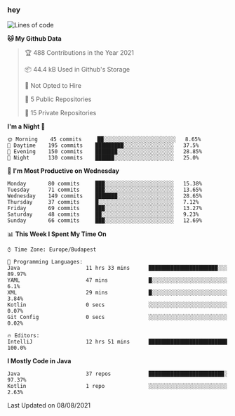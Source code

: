 ### hey

<!--START_SECTION:waka-->
![Lines of code](https://img.shields.io/badge/From%20Hello%20World%20I%27ve%20Written-72200%20lines%20of%20code-blue)

**🐱 My Github Data** 

> 🏆 488 Contributions in the Year 2021
 > 
> 📦 44.4 kB Used in Github's Storage 
 > 
> 🚫 Not Opted to Hire
 > 
> 📜 5 Public Repositories 
 > 
> 🔑 15 Private Repositories  
 > 
**I'm a Night 🦉** 

```text
🌞 Morning    45 commits     ██░░░░░░░░░░░░░░░░░░░░░░░   8.65% 
🌆 Daytime    195 commits    █████████░░░░░░░░░░░░░░░░   37.5% 
🌃 Evening    150 commits    ███████░░░░░░░░░░░░░░░░░░   28.85% 
🌙 Night      130 commits    ██████░░░░░░░░░░░░░░░░░░░   25.0%

```
📅 **I'm Most Productive on Wednesday** 

```text
Monday       80 commits     ███░░░░░░░░░░░░░░░░░░░░░░   15.38% 
Tuesday      71 commits     ███░░░░░░░░░░░░░░░░░░░░░░   13.65% 
Wednesday    149 commits    ███████░░░░░░░░░░░░░░░░░░   28.65% 
Thursday     37 commits     █░░░░░░░░░░░░░░░░░░░░░░░░   7.12% 
Friday       69 commits     ███░░░░░░░░░░░░░░░░░░░░░░   13.27% 
Saturday     48 commits     ██░░░░░░░░░░░░░░░░░░░░░░░   9.23% 
Sunday       66 commits     ███░░░░░░░░░░░░░░░░░░░░░░   12.69%

```


📊 **This Week I Spent My Time On** 

```text
⌚︎ Time Zone: Europe/Budapest

💬 Programming Languages: 
Java                     11 hrs 33 mins      ██████████████████████░░░   89.97% 
YAML                     47 mins             █░░░░░░░░░░░░░░░░░░░░░░░░   6.1% 
XML                      29 mins             █░░░░░░░░░░░░░░░░░░░░░░░░   3.84% 
Kotlin                   0 secs              ░░░░░░░░░░░░░░░░░░░░░░░░░   0.07% 
Git Config               0 secs              ░░░░░░░░░░░░░░░░░░░░░░░░░   0.02%

🔥 Editors: 
IntelliJ                 12 hrs 51 mins      █████████████████████████   100.0%

```

**I Mostly Code in Java** 

```text
Java                     37 repos            ████████████████████████░   97.37% 
Kotlin                   1 repo              ░░░░░░░░░░░░░░░░░░░░░░░░░   2.63%

```



 Last Updated on 08/08/2021
<!--END_SECTION:waka-->
